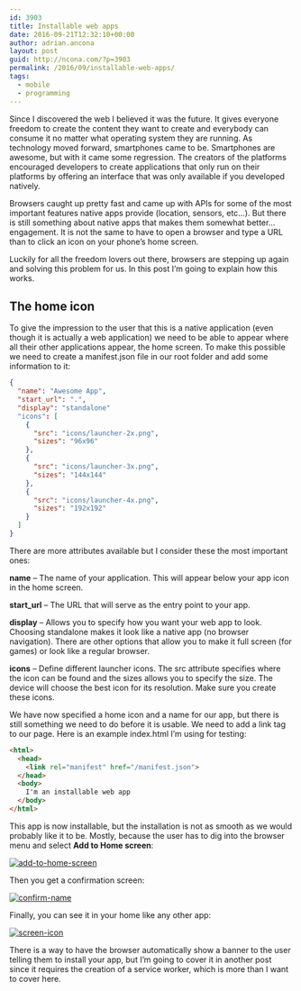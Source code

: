 ```yaml
---
id: 3903
title: Installable web apps
date: 2016-09-21T12:32:10+00:00
author: adrian.ancona
layout: post
guid: http://ncona.com/?p=3903
permalink: /2016/09/installable-web-apps/
tags:
  - mobile
  - programming
---
```

Since I discovered the web I believed it was the future. It gives everyone freedom to create the content they want to create and everybody can consume it no matter what operating system they are running. As technology moved forward, smartphones came to be. Smartphones are awesome, but with it came some regression. The creators of the platforms encouraged developers to create applications that only run on their platforms by offering an interface that was only available if you developed natively.

Browsers caught up pretty fast and came up with APIs for some of the most important features native apps provide (location, sensors, etc&#8230;). But there is still something about native apps that makes them somewhat better&#8230;engagement. It is not the same to have to open a browser and type a URL than to click an icon on your phone&#8217;s home screen.

<!--more-->

Luckily for all the freedom lovers out there, browsers are stepping up again and solving this problem for us. In this post I&#8217;m going to explain how this works.

## The home icon

To give the impression to the user that this is a native application (even though it is actually a web application) we need to be able to appear where all their other applications appear, the home screen. To make this possible we need to create a manifest.json file in our root folder and add some information to it:

```json
{
  "name": "Awesome App",
  "start_url": ".",
  "display": "standalone"
  "icons": [
    {
      "src": "icons/launcher-2x.png",
      "sizes": "96x96"
    },
    {
      "src": "icons/launcher-3x.png",
      "sizes": "144x144"
    },
    {
      "src": "icons/launcher-4x.png",
      "sizes": "192x192"
    }
  ]
}
```

There are more attributes available but I consider these the most important ones:

**name** &#8211; The name of your application. This will appear below your app icon in the home screen.
  
**start_url** &#8211; The URL that will serve as the entry point to your app.
  
**display** &#8211; Allows you to specify how you want your web app to look. Choosing standalone makes it look like a native app (no browser navigation). There are other options that allow you to make it full screen (for games) or look like a regular browser.
  
**icons** &#8211; Define different launcher icons. The src attribute specifies where the icon can be found and the sizes allows you to specify the size. The device will choose the best icon for its resolution. Make sure you create these icons.

We have now specified a home icon and a name for our app, but there is still something we need to do before it is usable. We need to add a link tag to our page. Here is an example index.html I&#8217;m using for testing:

```html
<html>
  <head>
    <link rel="manifest" href="/manifest.json">
  </head>
  <body>
    I'm an installable web app
  </body>
</html>
```

This app is now installable, but the installation is not as smooth as we would probably like it to be. Mostly, because the user has to dig into the browser menu and select **Add to Home screen**:

[<img src="/images/posts/Add-to-home-screen.png" alt="add-to-home-screen" />](/images/posts/Add-to-home-screen.png)

Then you get a confirmation screen:

[<img src="/images/posts/Confirm-name.png" alt="confirm-name" />](/images/posts/Confirm-name.png)

Finally, you can see it in your home like any other app:

[<img src="/images/posts/Screen-icon.png" alt="screen-icon" />](/images/posts/Screen-icon.png)

There is a way to have the browser automatically show a banner to the user telling them to install your app, but I&#8217;m going to cover it in another post since it requires the creation of a service worker, which is more than I want to cover here.
